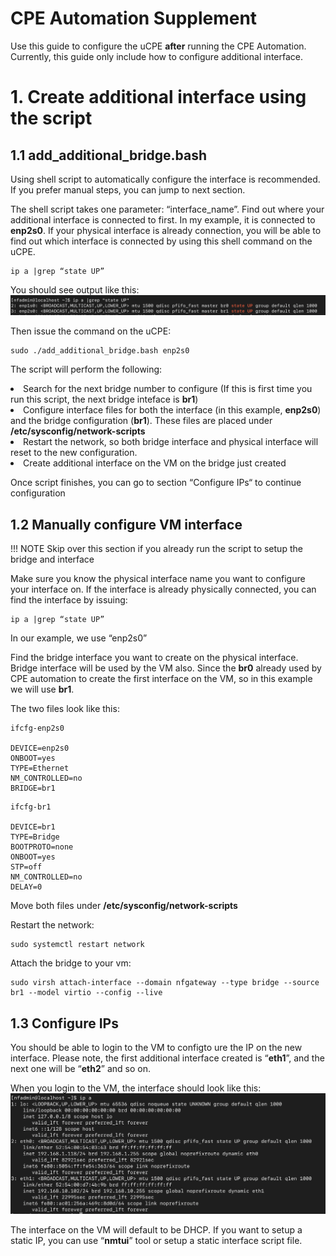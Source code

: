 # CPE Automation Supplement

Use this guide to configure the uCPE <b>after</b> running the CPE Automation.<br>
Currently, this guide only include how to configure additional interface.

# 1. Create additional interface using the script

## 1.1 add_additional_bridge.bash

Using shell script to automatically configure the interface is recommended. If you prefer manual steps, you can jump to next section. 

The shell script takes one parameter: “interface_name”. Find out where your additional interface is connected to first.  In my example, it is connected to <b>enp2s0</b>. If your physical interface is already connection, you will be able to find out which interface is connected by using this shell command on the uCPE.
```
ip a |grep “state UP”
```

You should see output like this:
![image](../images/cpe-automation-a01.png)


Then issue the command on the uCPE:
```
sudo ./add_additional_bridge.bash enp2s0
```

The script will perform the following:
<li> Search for the next bridge number to configure (If this is first time you run this script, the next bridge inteface is <b>br1</b>)
<li>Configure interface files for both the interface (in this example, <b>enp2s0</b>) and the bridge configuration (<b>br1</b>). These files are placed under <b>/etc/sysconfig/network-scripts</b>
<li>Restart the network, so both bridge interface and physical interface will reset to the new configuration.
<li>Create additional interface on the VM on the bridge just created

Once script finishes, you can go to section “Configure IPs“ to continue configuration

## 1.2 Manually configure VM interface

!!! NOTE
    Skip over this section if you already run the script to setup the bridge and interface

Make sure you know the physical interface name you want to configure your interface on.  If the interface is already physically connected, you can find the interface by issuing: 
```
ip a |grep “state UP”
```

In our example, we use “enp2s0”<br>

Find the bridge interface you want to create on the physical interface. Bridge interface will be used by the VM also.  Since the <b>br0</b> already used by CPE automation to create the first interface on the VM, so in this example we will use <b>br1</b>.

The two files look like this: 
```
ifcfg-enp2s0

DEVICE=enp2s0
ONBOOT=yes
TYPE=Ethernet
NM_CONTROLLED=no
BRIDGE=br1
```
```
ifcfg-br1

DEVICE=br1
TYPE=Bridge
BOOTPROTO=none
ONBOOT=yes
STP=off
NM_CONTROLLED=no
DELAY=0
```
Move both files under <b>/etc/sysconfig/network-scripts</b>

Restart the network:
```
sudo systemctl restart network
```

Attach the bridge to your vm:
```
sudo virsh attach-interface --domain nfgateway --type bridge --source br1 --model virtio --config --live
```

## 1.3 Configure IPs
You should be able to login to the VM to configto ure the IP on the new interface. Please note, the first additional interface created is “<b>eth1</b>”, and the next one will be “<b>eth2</b>” and so on.

When you login to the VM, the interface should look like this:
![image](../images/cpe-automation-a02.png)

The interface on the VM will default to be DHCP. If you want to setup a static IP, you can use “<b>nmtui</b>” tool or setup a static interface script file.

